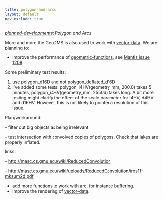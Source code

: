 ```yaml
---
title: polygon-and-arcs
layout: default
nav_exclude: true
---
```

*[planned-developments](planned-developments): Polygon and Arcs*

More and more the GeoDMS is also used to work with [vector-data](vector-data). We are planning to:

-   improve the performance of [geometric-functions](geometric-functions), see [Mantis issue 1208](http://mantis.objectvision.nl/view.php?id=1221).

Some preliminary test results:

1.  use polygon_d16D and not polygon_deflated_d16D
2.  I've added some tests. polygon_i4HV(geometry_mm, 200.0) takes 5 minutes, polygon_i4HV(geometry_mm, 2550d) takes long. A bit more testing might clarify the effect of the scale parameter for i4HV, d4HV and d16HV. However, this is not likely to pointer a resolution of this issue.

Plan/workaround:

\- filter out big objects as being irrelevant

\- test intersection with convolved copies of polygons. Check that lakes
are properly inflated.

links:

\- <http://masc.cs.gmu.edu/wiki/ReducedConvolution>

[-
<http://masc.cs.gmu.edu/wiki/uploads/ReducedConvolution/iros11-mksum2d.pdf>](http://masc.cs.gmu.edu/wiki/uploads/ReducedConvolution/iros11-mksum2d.pdf)

-   add more functions to work with [arc](arc), for instance buffering.
-   improve the rendering of [vector-data](vector-data).